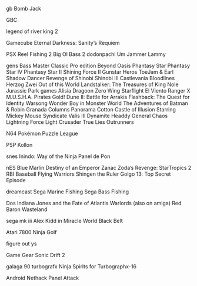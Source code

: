 gb
Bomb Jack

GBC

legend of river king 2


Gamecube
Eternal Darkness: Sanity’s Requiem

PSX
Reel Fishing 2
Big Ol Bass 2
dodonpachi
Um Jammer Lammy


gens
Bass Master Classic Pro edition
Beyond Oasis
Phantasy Star
Phantasy Star IV
 Phantasy Star II 
Shining Force II
Gunstar Heros
ToeJam & Earl
Shadow Dancer
Revenge of Shinobi
Shinobi III
Castlevania Bloodlines
Herzog Zwei
Out of this World
Landstalker: The Treasures of King Nole
Jurassic Park games
Alisia Dragoon
 Zero Wing
 Starflight
El Viento
Ranger X
M.U.S.H.A.
Pirates Gold!
Dune II: Battle for Arrakis
Flashback: The Quest for Identity
Warsong
 Wonder Boy in Monster World
The Adventures of Batman & Robin
Granada
Columns
Panorama Cotton
Castle of Illusion Starring Mickey Mouse
Syndicate
Valis III
Dynamite Headdy
General Chaos
Lightning Force
Light Crusader
 True Lies
Outrunners



N64
Pokémon Puzzle League

PSP
Kollon


snes
Inindo: Way of the Ninja
Panel de Pon


nES
Blue Marlin
Destiny of an Emperor
Zanac
Zoda’s Revenge: StarTropics 2
RBI Baseball
Flying Warriors
Shingen the Ruler
Golgo 13: Top Secret Episode

dreamcast
Sega Marine Fishing
Sega Bass Fishing

Dos
Indiana Jones and the Fate of Atlantis
Warlords (also on amiga)
Red Baron
Wasteland

sega mk iii
Alex Kidd in Miracle World
Black Belt

Atari 7800
Ninja Golf

figure out ys

Game Gear 
Sonic Drift 2

galaga 90 turbografx
Ninja Spirits for Turbographx-16

Android
Nethack
Panel Attack